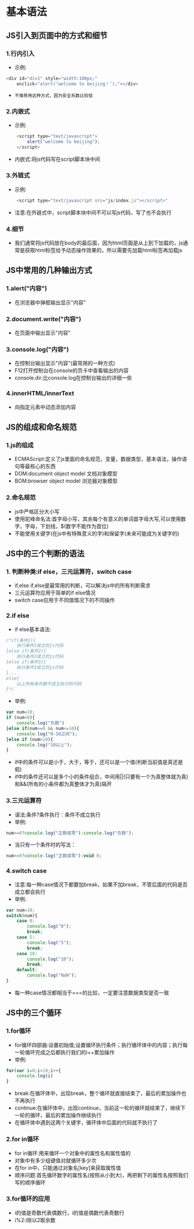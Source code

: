# 基本语法

## JS引入到页面中的方式和细节

### 1.行内引入
* 示例:
``` javascript
<div id="div1" style="width:100px;"
    onclick="alert(‘welcome to beijing！’);"></div>
```
* `不推荐用这种方式，因为安全系数比较低`

### 2.内嵌式
* 示例:

``` javascript
    <script type="text/javascript">
        alert("welcome to beijing");
    </script>
```
* 内嵌式:将js代码写在script脚本块中间

### 3.外链式
* 示例:
``` javascript
    <script type="text/javascript src="js/index.js"></script>"
```
* 注意:在外链式中，script脚本块中间不可以写js代码，写了也不会执行

### 4.细节
* 我们通常将js代码放在body的最后面，因为html页面是从上到下加载的，js通常是获取html标签给予动态操作效果的，所以需要先加载html标签再加载js

## JS中常用的几种输出方式

### 1.alert("内容")

* 在浏览器中弹框输出显示"内容"

### 2.document.write("内容")
* 在页面中输出显示"内容"

### 3.console.log("内容")

* 在控制台输出显示"内容"(最常用的一种方式)
* F12打开控制台在console的页卡中查看输出的内容
* console.dir:比console.log在控制台输出的详细一些

### 4.innerHTML/innerText

* 向指定元素中动态添加内容

## JS的组成和命名规范

### 1.js的组成

* ECMAScript:定义了js里面的命名规范，变量，数据类型，基本语法，操作语句等最核心的东西
* DOM:document object model 文档对象模型
* BOM:browser object model 浏览器对象模型

### 2.命名规范

* js中严格区分大小写
* 使用驼峰命名法:首字母小写，其余每个有意义的单词首字母大写,可以使用数字，字母，下划线，$(数字不能作为首位)
* 不能使用关键字(在js中有特殊意义的字)和保留字(未来可能成为关键字的)

## JS中的三个判断的语法

### 1. 判断种类:if else，三元运算符，switch case

* if,else if,else是最常用的判断，可以解决js中的所有判断需求
* 三元运算符应用于简单的if else情况
* switch case应用于不同值情况下的不同操作

### 2.if else

* if else基本语法:

```javascript
/*if(条件1){
    执行条件1成立的js代码
}else if(条件2){
    执行条件2成立的js代码
}else if(条件3){
    执行条件3成立的js代码
}...
else{
    以上所有条件都不成立执行的代码
}*/
```
* 举例:
```javascript
var num=10;
if (num<0){
    console.log("负数")
}else if(num>=0 && num<=10){
    console.log("0-10之间");
}else if (num>10){
    console.log("10以上");
}
```
* if中的条件可以是小于，大于，等于，还可以是一个值(判断当前值是真还是假)
* if中的条件还可以是多个小的条件组合，中间用||(只要有一个为真整体就为真)和&&(所有的小条件都为真整体才为真)隔开

### 3.三元运算符

* 语法:条件?条件执行：条件不成立执行
* 举例:
```javascript
num>=0?console.log("正数或零"):console.log("负数");
```
* 当只有一个条件时的写法：
```javascript
num>=0?console.log("正数或零"):void 0;
```
### 4.switch case

* 注意:每一种case情况下都要加break，如果不加break，不管后面的代码是否成立都会执行
* 举例:
```javascript
var num=10;
switch(num){
    case 0:
        console.log("0");
        break;
    case 5:
        console.log("5");
        break;
    case 10:
        console.log("10");
        break;
    default:
        console.log("NaN");
}
```
* 每一种case情况都相当于===的比较，一定要注意数据类型是否一致

## JS中的三个循环

### 1.for循环

* for循环四部曲:设置初始值;设置循环执行条件；执行循环体中的内容；执行每一轮循环完成之后都执行我们的i++累加操作
* 举例:
``` javascript
for(var i=0;i<10;i++{
    console.log(i)
}
```
* break:在循环体中，出现break，整个循环就直接结束了，最后的累加操作也不再执行
* continue:在循环体中，出现continue，当前这一轮的循环就结束了，继续下一轮的循环，最后的累加操作继续执行
* 在循环体中遇到这两个关键字，循环体中后面的代码就不执行了

### 2.for in循环

* for in循环:用来循环一个对象中的属性名和属性值的
* 对象中有多少组键值对就循环多少次
* 在for in中，只能通过对象名[key]来获取属性值
* 顺序问题:首先循环数字的属性名(按照从小到大)，再把剩下的属性名按照我们写的顺序循环

### 3.for循环的应用

* i的值是奇数代表偶数行，i的值是偶数代表奇数行
* i%2:i除以2取余数
